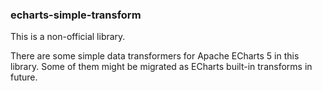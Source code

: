 ### echarts-simple-transform

This is a non-official library.

There are some simple data transformers for Apache ECharts 5 in this library. Some of them might be migrated as ECharts built-in transforms in future.
